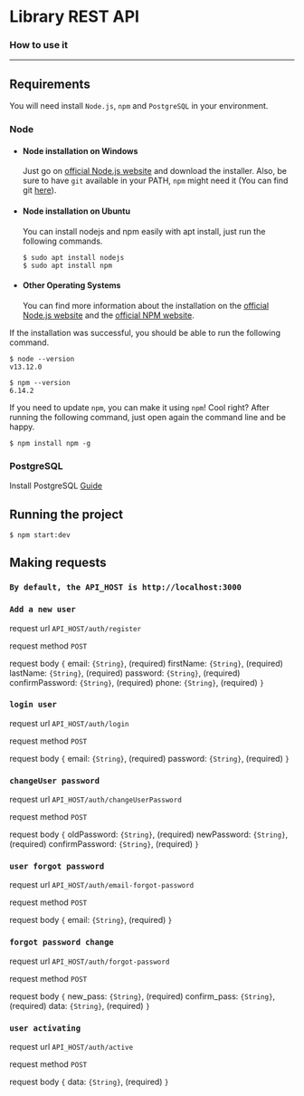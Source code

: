 # Library REST API

### How to use it 

---
## Requirements

You will need install `Node.js`, `npm` and `PostgreSQL`  in your environment.
### Node
- #### Node installation on Windows

  Just go on [official Node.js website](https://nodejs.org/) and download the installer.
  Also, be sure to have `git` available in your PATH, `npm` might need it (You can find git [here](https://git-scm.com/)).

- #### Node installation on Ubuntu

  You can install nodejs and npm easily with apt install, just run the following commands.

      $ sudo apt install nodejs
      $ sudo apt install npm

- #### Other Operating Systems
  You can find more information about the installation on the [official Node.js website](https://nodejs.org/) and the [official NPM website](https://npmjs.org/).

If the installation was successful, you should be able to run the following command.

    $ node --version
    v13.12.0

    $ npm --version
    6.14.2

If you need to update `npm`, you can make it using `npm`! Cool right? After running the following command, just open again the command line and be happy.

    $ npm install npm -g

### PostgreSQL
Install PostgreSQL [Guide](https://www.postgresql.org/download/)

## Running the project

    $ npm start:dev

## Making requests
### ``By default, the API_HOST is http://localhost:3000``

### ``Add a new user``
request url `API_HOST/auth/register`

request method `POST`

request body
`{`
email: `{String}`, (required)
firstName: `{String}`, (required)
lastName: `{String}`, (required)
password: `{String}`, (required)
confirmPassword: `{String}`, (required)
phone: `{String}`, (required)
`}`

### ``login user``
request url `API_HOST/auth/login`

request method `POST`

request body
`{`
email: `{String}`, (required)
password: `{String}`, (required)
`}`

### ``changeUser password``
request url `API_HOST/auth/changeUserPassword`

request method `POST`

request body
`{`
oldPassword: `{String}`, (required)
newPassword: `{String}`, (required)
confirmPassword: `{String}`, (required)
`}`

### ``user forgot password``
request url `API_HOST/auth/email-forgot-password`

request method `POST`

request body
`{`
email: `{String}`, (required)
`}`

### ``forgot password change``
request url `API_HOST/auth/forgot-password`

request method `POST`

request body
`{`
new_pass: `{String}`, (required)
confirm_pass: `{String}`, (required)
data: `{String}`, (required)
`}`

### ``user activating``
request url `API_HOST/auth/active`

request method `POST`

request body
`{`
data: `{String}`, (required)
`}`
